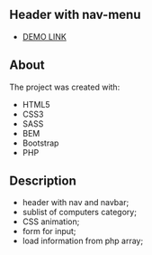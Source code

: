 ## Header with nav-menu

- [DEMO LINK](https://leonbohdan.github.io/header-html-css/)

## About

The project was created with:

- HTML5
- CSS3
- SASS
- BEM
- Bootstrap
- PHP

## Description

 - header with nav and navbar;
 - sublist of computers category;
 - CSS animation;
 - form for input;
 - load information from php array;
